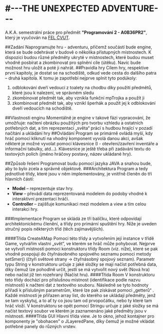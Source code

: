 #---THE UNEXPECTED ADVENTURE---
========
A.K.A. semestrální práce pro předmět **"Programování 2 - A0B36PR2"**, který je vyučován na [FEL ČVUT](http://www.fel.cvut.cz).

##Zadání
Naprogramujte hru - adventuru, přičemž  součástí bude engine, která se bude odehrávat v budově o několika přístupných místnostech. K dispozici budou různé předměty ukryté v místnostech, které budou muset vhodně posbírat a zkombinovat pro splnění cíle (útěku). Navíc bude možnost hru uložit a poté ji nahrát.
##Pravidla hry
Cílem hry, respektive první kapitoly, je dostat se na schodiště, odkud vede cesta do dalšího patra – druhá kapitola. K tomu je zapotřebí nejprve splnit tyto podúkoly: 
1) odblokování dveří vedoucí z toalety na chodbu díky použití předmětů, které jsou k nalezení, ve správném sledu
2) zkombinovat předmět tak, aby vznikla funkční mpTrojka a použít ji
3) zkombinovat předmět tak, aby vznikl šperhák a použít jej k odblokování dveří vedoucích na schodiště.

##Vlastnosti enginu
Momentálně je engine v takové fázi vypracování, že umožňuje:
načtení obrázku použitých pro tvorbu vzhledu a ostatních potřebných dat, a tím reprezentaci „světa“
práci s hudbou hrající v pozadí
načítání a ukládání hry
##Ovládání
Program se primárně ovládá myší, kdy hráč pomocí kliknutí na vhodný komponent vyvolá danou akci, avšak některé je možné vyvolat pomocí klávesnice (I - otevření/zavření inventáře a informační tabulky, atd...). Klávesnice je ještě třeba při zadávání textu do textových polích (jméno hráčovy postavy, název ukládané hry).

##Způsob řešení
Programovat budu pomocí jazyka JAVA a snahou bude, aby to bylo zcela a správně objektově.
###Architektura
Program a tedy jednotlivé třídy, které jsou v něm implementovány, je vnitřně členěn do tří hlavních částí:
* **Model** – reprezentuje stav hry.
* **View** – převádí data reprezentovaná modelem do podoby vhodné k interaktivní prezentaci hráči.
* **Controller** – zajišťuje komunikaci mezi modelem a view a tím celou interakci hry.

###Implementace
Program se skládá ze tří balíčku, které odpovídají architektonickému členění, a třídy pro primární spuštění hry. Níže je uveden stručný popis některých tříd (těch zajímavějších).

####Třída CreateAMap
Pomoci této třídy a vytvořením její instance v třídě Game, vytvářím vlastni „svět“, ve
kterém se hráč může pohybovat. Nejprve se vytvoří místnosti pomoci konstruktoru třídy
Room (viz. níže), které se pak vhodně pospojuji do čtyřnásobného spojového seznamu pomoci
metody setSmer() (čtyři světové strany → čtyřnásobný spojový seznam). 
Parametr typu String v konstruktoru určuje z jaké složky se mají načíst potřebná data, díky čemuž lze pohodlně určit, jestli se má vytvořit nový svět (Nová hra) nebo načíst již ten rozehraný (Načíst hru).
####Třída Room
V konstruktoru teto třídy dochází pro příslušnou místnost (identifikace podle nazvu místnosti) k
načteni dat z textového souboru. Následně se tyto hodnoty přiřadí k příslušným parametrům, které
lze pak získávat pomoci „getterů“ . Každé místnosti je přiřazen array list, do kterého se ukládají
předměty, jenž se tam vyskytuj, a to ať ty co jsou tam od prvopočátku, nebo ty které tam hráč vloží. V konstruktoru se opět pomocí Stringu určuje z jaké složky se má načíst textový soubor ve kterém je zaznamenáno jaké předměty jsou v místnosti.
####Třída GUI
Hlavni třída view. Je to okno, jehož kontajner pro komponenty je "obohacen" o JLayeredPane, díky čemuž je možné vkládat potřebné panely do různých vrstev.
